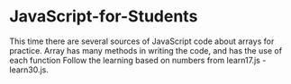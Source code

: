 # JavaScript-for-Students
This time there are several sources of JavaScript code about arrays for practice. 
Array has many methods in writing the code, and has the use of each function
Follow the learning based on numbers from learn17.js - learn30.js.

